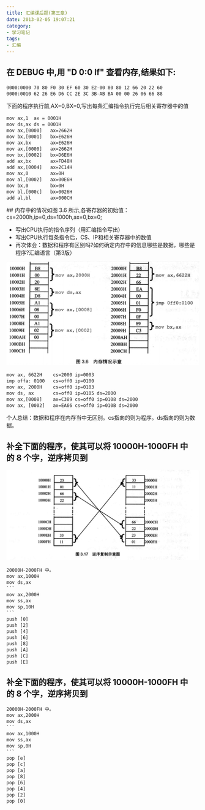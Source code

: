 ```yaml
---
title: 汇编课后题(第三章)
date: 2013-02-05 19:07:21
category:
- 学习笔记
tags: 
- 汇编
---
```


##	在 DEBUG 中,用 "D 0:0 lf" 查看内存,结果如下:
    0000:0000 70 80 F0 30 EF 60 30 E2-00 80 80 12 66 20 22 60
    0000:0010 62 26 E6 D6 CC 2E 3C 3B-AB BA 00 00 26 06 66 88

下面的程序执行前,AX=0,BX=0,写出每条汇编指令执行完后相关寄存器中的值

    mov ax,1  ax = 0001H
    mov ds,ax ds = 0001H
    mov ax,[0000]	ax=2662H
    mov bx,[0001]	bx=E626H
    mov ax,bx	    ax=E626H
    mov ax,[0000]   ax=2662H
    mov bx,[0002]   bx=D6E6H
    add ax,bx	    ax=FD48H
    add ax,[0004]   ax=2C14H
    mov ax,0	    ax=0H
    mov al,[0002]   ax=00E6H
    mov bx,0	    bx=0H
    mov bl,[000c]   bx=0026H
    add al,bl	    ax=000CH

## 内存中的情况如图 3.6 所示,各寄存器的初始值：cs=2000h,ip=0,ds=1000h,ax=0,bx=0;

* 写出CPU执行的指令序列（用汇编指令写出）
* 写出CPU执行每条指令后，CS、IP和相关寄存器中的数值
* 再次体会：数据和程序有区别吗?如何确定内存中的信息哪些是数据，哪些是程序?汇编语言（第3版）

![图片3.6](2013-02-05-汇编课后题/Jietu20190528-104758.jpg)

    mov ax, 6622H    cs=2000 ip=0003
    imp offa: 0100   cs=off0 ip=0100
    mov ax, 2000H    cs=off0 ip=0103
    mov ds, ax       cs=off0 ip=0105 ds=2000
    mov ax,[0008]    ax=C389 cs=off0 ip=0108 ds=2000
    mov ax, [0002]   ax=EA66 cs=off0 ip=010B ds=2000

个人总结：数据和程序在内存当中无区别。cs指向的则为程序。ds指向的则为数据。



## 补全下面的程序，使其可以将 10000H-1000FH 中的 8 个字，逆序拷贝到
![图片3.6](2013-02-05-汇编课后题/Jietu20190530-202538.jpg)

    20000H-2000FH 中。
    mov ax,1000H
    mov ds,ax
    ```
    mov ax,2000H
    mov ss,ax
    mov sp,10H
    ```
    push [0]
    push [2]
    push [4]
    push [6]
    push [8]
    push [A]
    push [C]
    push [E]

## 补全下面的程序，使其可以将 10000H-1000FH 中的 8 个字，逆序拷贝到
    20000H-2000FH 中。
    mov ax,2000H
    mov ds,ax
    ```
    mov ax,1000H
    mov ss,ax
    mov sp,0H
    ```
    pop [e]
    pop [c]
    pop [a]
    pop [8]
    pop [6]
    pop [4]
    pop [2]
    pop [0]
